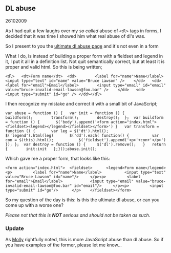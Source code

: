 <article><h1>DL abuse</h1><time><span class="day">26</span><span class="month">10</span><span class="year">2009</span></time><p>As I had quit a few laughs over my <em>so called</em> abuse of <code>&#60;dl&#62;</code> tags in forms, I decided that it was time I showed him what real abuse of dl's was.</p><p>So I present to you the <a href="http://wnas.nl/files/dl-abuse/index.html">ultimate dl abuse page</a> and it's not even in a form</p><p>What I do, is instead of building a proper form with a fieldset and legend in it, I put it all in a definition list. Not quit semantically correct, but at least it is proper and valid html. So this is being written;</p><pre><code>&#60;dl&#62;	&#60;dt&#62;Form name&#60;/dt&#62;	&#60;dd&#62;		&#60;label for="name"&#62;Name&#60;/label&#62;		&#60;input type="text" id="name" value="Bruce Lawson" /&#62;	&#60;/dd&#62;	&#60;dd&#62;		&#60;label for="email"&#62;Email&#60;/label&#62;		&#60;input type="email" id="email" value="bruce-invalid-email-lawson@foo.bar" /&#62;	&#60;/dd&#62;	&#60;dd&#62;		&#60;input type="submit" id="go" /&#62;	&#60;/dd&#62;&#60;/dl&#62;</code></pre><p>I then recognize my mistake and correct it with a  small bit of JavaScript;</p><pre><code>var abuse = function () {	var init = function () {		buildform();		transform();		destroy();	};	var buildform = function () {		$('body').append('&#60;form action="index.html"&#62;&#60;fieldset&#62;&#60;legend&#62;&#60;/legend&#62;&#60;/fieldset&#62;&#60;/form&#62;')	}	var transform = function () {		var leg = $('dt').html();		$('legend').html(leg)		$('dd').each( function() {			var con = $(this).html();			$('fieldset').append('&#60;p&#62;'+con+'&#60;/p&#62;')		});	};	var destroy = function () {		$('dl').remove();	}	return {		init:init	};}();abuse.init();</code></pre><p>Which gave me a proper form, that looks like this:</p><pre><code>&#60;form action="index.html"&#62;	&#60;fieldset&#62;		&#60;legend&#62;Form name&#60;/legend&#62;		&#60;p&#62;			&#60;label for="name"&#62;Name&#60;/label&#62;			&#60;input type="text" value="Bruce Lawson" id="name"/&#62;		&#60;/p&#62;&#60;p&#62;			&#60;label for="email"&#62;Email&#60;/label&#62;			&#60;input type="email" value="bruce-invalid-email-lawson@foo.bar" id="email"/&#62;		&#60;/p&#62;&#60;p&#62;			&#60;input type="submit" id="go"/&#62;		&#60;/p&#62;	&#60;/fieldset&#62;&#60;/form&#62;</code></pre><p>So my question of the day is this: Is this the ultimate dl abuse, or can you come up with a worse one?</p><p><em>Please not that this is <strong>NOT</strong> serious and should not be taken as such.</em></p><h3>Update</h3><p>As <a href="http://twitter.com/mollydotcom">Molly</a> rightfully noted, this is more JavaScript abuse than dl abuse. So if you have examples of the former, please let me know...</article>